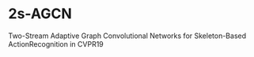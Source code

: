 # 2s-AGCN
Two-Stream Adaptive Graph Convolutional Networks for Skeleton-Based ActionRecognition in CVPR19
